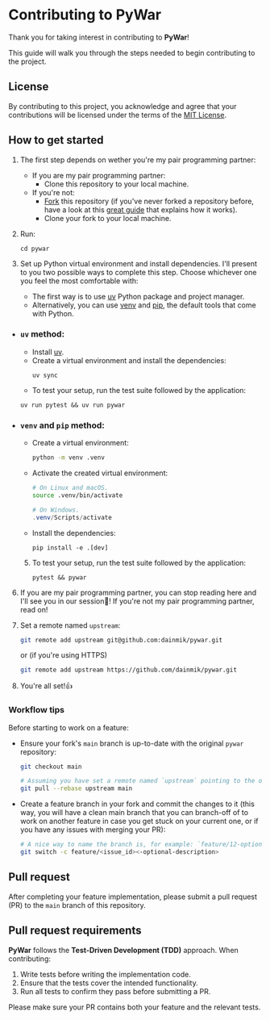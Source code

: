 # Contributing to PyWar

Thank you for taking interest in contributing to **PyWar**!

This guide will walk you through the steps needed to begin contributing to the project.

## License

By contributing to this project, you acknowledge and agree that your contributions will be licensed under the terms of the [MIT License](./LICENSE).

## How to get started

1. The first step depends on wether you're my pair programming partner:
    - If you are my pair programming partner:
        - Clone this repository to your local machine.
    - If you're not:
        - [Fork](https://docs.github.com/en/get-started/exploring-projects-on-github/contributing-to-a-project#about-forking) this repository (if you've never forked a repository before, have a look at this [great guide](https://docs.github.com/en/get-started/exploring-projects-on-github/contributing-to-a-project#about-forking) that explains how it works).
        - Clone your fork to your local machine.
1. Run:
    ```
    cd pywar
    ```

1. Set up Python virtual environment and install dependencies. I'll present to you two possible ways to complete this step. Choose whichever one you feel the most comfortable with:
    - The first way is to use [uv](https://github.com/astral-sh/uv) Python package and project manager.
    - Alternatively, you can use [venv](https://docs.python.org/3/library/venv.html) and [pip](https://pip.pypa.io/en/stable/), the default tools that come with Python.

- ### `uv` method:

    - Install [uv](https://docs.astral.sh/uv/getting-started/installation/).
    - Create a virtual environment and install the dependencies:
        ```
        uv sync
        ```
    - To test your setup, run the test suite followed by the application:
    ```
    uv run pytest && uv run pywar
    ```

- ### `venv` and `pip` method:

    - Create a virtual environment:
        ```sh
        python -m venv .venv
        ```
    - Activate the created virtual environment:
        ```sh
        # On Linux and macOS.
        source .venv/bin/activate
        ```

        ```powershell
        # On Windows.
        .venv/Scripts/activate
        ```
    - Install the dependencies:
        ```
        pip install -e .[dev]
        ```

    5. To test your setup, run the test suite followed by the application:
        ```
        pytest && pywar
        ```
6. If you are my pair programming partner, you can stop reading here and I'll see you in our session👋! If you're not my pair programming partner, read on!

7. Set a remote named `upstream`:
    ```sh
    git remote add upstream git@github.com:dainmik/pywar.git
    ```

    or (if you're using HTTPS)

    ```sh
    git remote add upstream https://github.com/dainmik/pywar.git
    ```
8. You're all set!👍

### Workflow tips

Before starting to work on a feature:

- Ensure your fork's `main` branch is up-to-date with the original `pywar` repository:

    ```sh
    git checkout main

    # Assuming you have set a remote named `upstream` pointing to the original `pywar` repository.
    git pull --rebase upstream main
    ```

- Create a feature branch in your fork and commit the changes to it (this way, you will have a clean main branch that you can branch-off of to work on another feature in case you get stuck on your current one, or if you have any issues with merging your PR):

    ```sh
    # A nice way to name the branch is, for example: `feature/12-optional-description`, with 12 being the issue number or id, and an optional description to find the branch easier if you have a couple. 
    git switch -c feature/<issue_id><-optional-description>
    ```

## Pull request

After completing your feature implementation, please submit a pull request (PR) to the `main` branch of this repository.

## Pull request requirements

**PyWar** follows the **Test-Driven Development (TDD)** approach. When contributing:

1. Write tests before writing the implementation code.
2. Ensure that the tests cover the intended functionality.
3. Run all tests to confirm they pass before submitting a PR.

Please make sure your PR contains both your feature and the relevant tests.